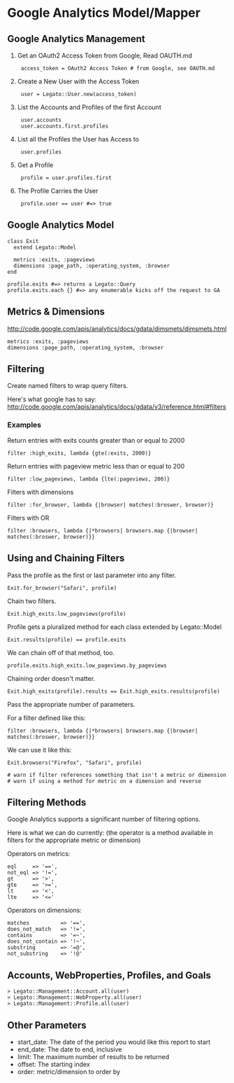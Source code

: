 # Google Analytics Model/Mapper #


## Google Analytics Management ##

1. Get an OAuth2 Access Token from Google, Read OAUTH.md

        access_token = OAuth2 Access Token # from Google, see OAUTH.md

2. Create a New User with the Access Token

        user = Legato::User.new(access_token)

3. List the Accounts and Profiles of the first Account

        user.accounts
        user.accounts.first.profiles

4. List all the Profiles the User has Access to

        user.profiles

5. Get a Profile

        profile = user.profiles.first

6. The Profile Carries the User

        profile.user == user #=> true


## Google Analytics Model ##

    class Exit
      extend Legato::Model

      metrics :exits, :pageviews
      dimensions :page_path, :operating_system, :browser
    end

    profile.exits #=> returns a Legato::Query
    profile.exits.each {} #=> any enumerable kicks off the request to GA

## Metrics & Dimensions ##

http://code.google.com/apis/analytics/docs/gdata/dimsmets/dimsmets.html

    metrics :exits, :pageviews
    dimensions :page_path, :operating_system, :browser

## Filtering ##

Create named filters to wrap query filters.

Here's what google has to say: http://code.google.com/apis/analytics/docs/gdata/v3/reference.html#filters

### Examples ###

Return entries with exits counts greater than or equal to 2000

    filter :high_exits, lambda {gte(:exits, 2000)}

Return entries with pageview metric less than or equal to 200

    filter :low_pageviews, lambda {lte(:pageviews, 200)}

Filters with dimensions

    filter :for_browser, lambda {|browser| matches(:broswer, browser)}

Filters with OR

    filter :browsers, lambda {|*browsers| browsers.map {|browser| matches(:broswer, browser)}}


## Using and Chaining Filters ##

Pass the profile as the first or last parameter into any filter.

    Exit.for_browser("Safari", profile)

Chain two filters.

    Exit.high_exits.low_pageviews(profile)

Profile gets a pluralized method for each class extended by Legato::Model

    Exit.results(profile) == profile.exits

We can chain off of that method, too.

    profile.exits.high_exits.low_pageviews.by_pageviews

Chaining order doesn't matter.

    Exit.high_exits(profile).results == Exit.high_exits.results(profile)

Pass the appropriate number of parameters.

For a filter defined like this:

    filter :browsers, lambda {|*browsers| browsers.map {|browser| matches(:broswer, browser)}}

We can use it like this:

    Exit.browsers("Firefox", "Safari", profile)

    # warn if filter references something that isn't a metric or dimension
    # warn if using a method for metric on a dimension and reverse

## Filtering Methods ##

Google Analytics supports a significant number of filtering options.

Here is what we can do currently:
(the operator is a method available in filters for the appropriate metric or dimension)

Operators on metrics:

    eql     => '==',
    not_eql => '!=',
    gt      => '>',
    gte     => '>=',
    lt      => '<',
    lte     => '<='

Operators on dimensions:

    matches          => '==',
    does_not_match   => '!=',
    contains         => '=~',
    does_not_contain => '!~',
    substring        => '=@',
    not_substring    => '!@'

## Accounts, WebProperties, Profiles, and Goals ##

    > Legato::Management::Account.all(user)
    > Legato::Management::WebProperty.all(user)
    > Legato::Management::Profile.all(user)

Other Parameters
----------------

  * start_date: The date of the period you would like this report to start
  * end_date: The date to end, inclusive
  * limit: The maximum number of results to be returned
  * offset: The starting index
  * order: metric/dimension to order by
